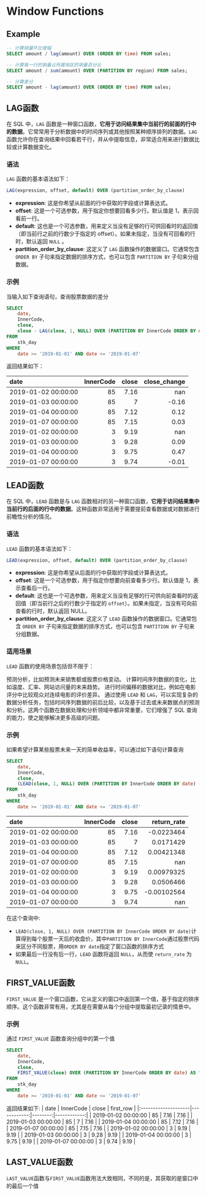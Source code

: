 # Window Functions

## Example
```sql
-- 计算销量环比增幅
SELECT amount / lag(amount) OVER (ORDER BY time) FROM sales;

-- 计算每一行的销量占所属地区的销量百分比
SELECT amount / sum(amount) OVER (PARTITION BY region) FROM sales;

-- 计算差分
SELECT amount - lag(amount) OVER (ORDER BY time) FROM sales;

```

## LAG函数
在 SQL 中，```LAG``` 函数是一种窗口函数，**它用于访问结果集中当前行的前面的行中的数据**。它常常用于分析数据中的时间序列或其他按照某种顺序排列的数据。```LAG``` 函数允许你在查询结果中回看若干行，并从中提取信息，非常适合用来进行数据比较或计算数据变化。

### 语法
```LAG``` 函数的基本语法如下：
```sql
LAG(expression, offset, default) OVER (partition_order_by_clause)
```
+ **expression**: 这是你希望从前面的行中获取的字段或计算表达式。
+ **offset**: 这是一个可选参数，用于指定你想要回看多少行。默认值是 1，表示回看前一行。
+ **default**: 这也是一个可选参数，用来定义当没有足够的行可供回看时的返回值（即当前行之前的行数少于指定的 offset）。如果未指定，当没有可回看的行时，默认返回 `NULL` 。
+ **partition_order_by_clause**: 这定义了 `LAG` 函数操作的数据窗口。它通常包含 `ORDER BY` 子句来指定数据的排序方式，也可以包含 `PARTITION BY` 子句来分组数据。

### 示例

当输入如下查询语句，查询股票数据的差分
```sql
SELECT 
    date,
    InnerCode,
    close,
    close - LAG(close, 1, NULL) OVER (PARTITION BY InnerCode ORDER BY date) AS close_change
FROM 
    stk_day
WHERE
    date >= '2019-01-01' AND date <= '2019-01-07'
```

返回结果如下：

| date                |   InnerCode |   close |   close_change |
|:--------------------|------------:|--------:|---------------:|
| 2019-01-02 00:00:00 |          85 |    7.16 |         nan    |
| 2019-01-03 00:00:00 |          85 |    7    |          -0.16 |
| 2019-01-04 00:00:00 |          85 |    7.12 |           0.12 |
| 2019-01-07 00:00:00 |          85 |    7.15 |           0.03 |
| 2019-01-02 00:00:00 |           3 |    9.19 |         nan    |
| 2019-01-03 00:00:00 |           3 |    9.28 |           0.09 |
| 2019-01-04 00:00:00 |           3 |    9.75 |           0.47 |
| 2019-01-07 00:00:00 |           3 |    9.74 |          -0.01 |

## LEAD函数
在 SQL 中，`LEAD` 函数是与 `LAG` 函数相对的另一种窗口函数，**它用于访问结果集中当前行的后面的行中的数据**。这种函数非常适用于需要提前查看数据或对数据进行前瞻性分析的情况。

### 语法

`LEAD` 函数的基本语法如下：
```sql
LEAD(expression, offset, default) OVER (partition_order_by_clause)
```
+ **expression**: 这是你希望从后面的行中获取的字段或计算表达式。
+ **offset**: 这是一个可选参数，用于指定你想要向前查看多少行。默认值是 1，表示查看后一行。
+ **default**: 这也是一个可选参数，用来定义当没有足够的行可供向前查看时的返回值（即当前行之后的行数少于指定的 `offset`）。如果未指定，当没有可向前查看的行时，默认返回 NULL。
+ **partition_order_by_clause**: 这定义了 `LEAD` 函数操作的数据窗口。它通常包含 `ORDER BY` 子句来指定数据的排序方式，也可以包含 `PARTITION BY` 子句来分组数据。

### 适用场景
`LEAD` 函数的使用场景包括但不限于：

预测分析，比如预测未来销售额或股票价格变动。
计算时间序列数据的变化，比如温度、汇率、网站访问量的未来趋势。
进行时间偏移的数据对比，例如在电影评分中比较观众对连续电影的评价差异。
通过使用 `LEAD` 和 `LAG`，可以实现复杂的数据分析任务，包括时间序列数据的前后比较，以及基于过去或未来数据点的预测和分析。这两个函数在数据处理和分析领域中都非常重要，它们增强了 SQL 查询的能力，使之能够解决更多高级的问题。

### 示例
如果希望计算某些股票未来一天的简单收益率，可以通过如下语句计算查询
```sql
SELECT 
    date,
    InnerCode,
    close,
    (LEAD(close, 1, NULL) OVER (PARTITION BY InnerCode ORDER BY date) - close) / close AS return_rate
FROM 
    stk_day
WHERE
    date >= '2019-01-01' AND date <= '2019-01-07'
```

| date                |   InnerCode |   close |   return_rate |
|:--------------------|------------:|--------:|---------------:|
| 2019-01-02 00:00:00 |          85 |    7.16 |    -0.0223464  |
| 2019-01-03 00:00:00 |          85 |    7    |     0.0171429  |
| 2019-01-04 00:00:00 |          85 |    7.12 |     0.00421348 |
| 2019-01-07 00:00:00 |          85 |    7.15 |   nan          |
| 2019-01-02 00:00:00 |           3 |    9.19 |     0.00979325 |
| 2019-01-03 00:00:00 |           3 |    9.28 |     0.0506466  |
| 2019-01-04 00:00:00 |           3 |    9.75 |    -0.00102564 |
| 2019-01-07 00:00:00 |           3 |    9.74 |   nan          |

在这个查询中:
+ `LEAD(close, 1, NULL) OVER (PARTITION BY InnerCode ORDER BY date)`计算得到每个股票一天后的收盘价，其中`PARTITION BY InnerCode`通过股票代码来区分不同股票，用`ORDER BY date`指定了窗口函数的排序方式
+ 如果最后一行没有后一行，`LEAD` 函数将返回 `NULL`，从而使 `return_rate` 为 `NULL`。

## FIRST_VALUE函数
`FIRST_VALUE` 是一个窗口函数，它从定义的窗口中返回第一个值，基于指定的排序顺序。这个函数非常有用，尤其是在需要从每个分组中提取最初记录的情景中。

### 示例
通过 `FIRST_VALUE` 函数查询分组中的第一个值
```sql
SELECT 
    date,
    InnerCode,
    close,
    FIRST_VALUE(close) OVER (PARTITION BY InnerCode ORDER BY date) AS first_row
FROM 
    stk_day
WHERE
    date >= '2019-01-01' AND date <= '2019-01-07'
```

返回结果如下:
| date                |   InnerCode |   close |   first_row |
|:--------------------|------------:|--------:|------------:|
| 2019-01-02 00:00:00 |          85 |    7.16 |        7.16 |
| 2019-01-03 00:00:00 |          85 |    7    |        7.16 |
| 2019-01-04 00:00:00 |          85 |    7.12 |        7.16 |
| 2019-01-07 00:00:00 |          85 |    7.15 |        7.16 |
| 2019-01-02 00:00:00 |           3 |    9.19 |        9.19 |
| 2019-01-03 00:00:00 |           3 |    9.28 |        9.19 |
| 2019-01-04 00:00:00 |           3 |    9.75 |        9.19 |
| 2019-01-07 00:00:00 |           3 |    9.74 |        9.19 |

## LAST_VALUE函数
`LAST_VALUE`函数与`FIRST_VALUE`函数用法大致相同，不同的是，其获取的是窗口中的最后一个值
